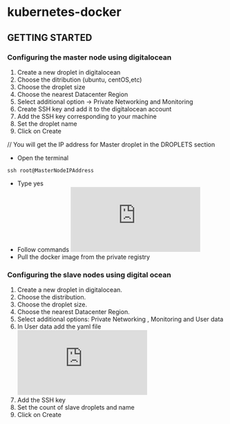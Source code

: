 # kubernetes-docker

## GETTING STARTED

### Configuring the master node using digitalocean
1. Create a new droplet in digitalocean
2. Choose the ditribution (ubuntu, centOS,etc)
3. Choose the droplet size
4. Choose the nearest Datacenter Region
5. Select additional option -> Private Networking and Monitoring
6. Create SSH key and add it to the digitalocean account
7. Add the SSH key corresponding to your machine
8. Set the droplet name 
9. Click on Create

// You will get the IP address for Master droplet in the DROPLETS section


* Open the terminal
```
ssh root@MasterNodeIPAddress 
```
* Type yes 
* Follow commands  ![master.sh](https://github.com/alishaagupta/kubernetes-docker/blob/master/master.sh)
* Pull the docker image from the private registry 


### Configuring the slave nodes using digital ocean
1. Create a new droplet in digitalocean.
2. Choose the distribution.
3. Choose the droplet size.
4. Choose the nearest Datacenter Region.
5. Select additional options: Private Networking , Monitoring and User data 
6. In User data add the yaml file ![node.sh](https://github.com/alishaagupta/kubernetes-docker/blob/master/node.sh)
7. Add the SSH key
8. Set the count of slave droplets and name
9. Click on Create



